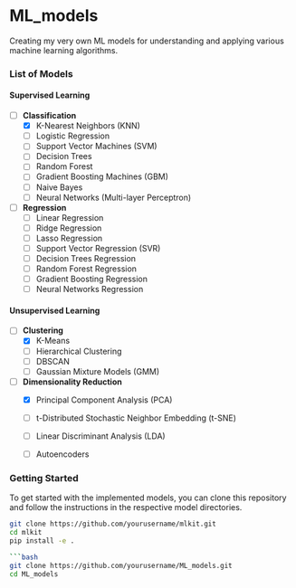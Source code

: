 # ML_models

Creating my very own ML models for understanding and applying various machine learning algorithms.

### List of Models

#### Supervised Learning

- [ ] **Classification**
  - [x] K-Nearest Neighbors (KNN)
  - [ ] Logistic Regression
  - [ ] Support Vector Machines (SVM)
  - [ ] Decision Trees
  - [ ] Random Forest
  - [ ] Gradient Boosting Machines (GBM)
  - [ ] Naive Bayes
  - [ ] Neural Networks (Multi-layer Perceptron)

- [ ] **Regression**
  - [ ] Linear Regression
  - [ ] Ridge Regression
  - [ ] Lasso Regression
  - [ ] Support Vector Regression (SVR)
  - [ ] Decision Trees Regression
  - [ ] Random Forest Regression
  - [ ] Gradient Boosting Regression
  - [ ] Neural Networks Regression

#### Unsupervised Learning

- [ ] **Clustering**
  - [x] K-Means
  - [ ] Hierarchical Clustering
  - [ ] DBSCAN
  - [ ] Gaussian Mixture Models (GMM)

- [ ] **Dimensionality Reduction**
  - [x] Principal Component Analysis (PCA)
  - [ ] t-Distributed Stochastic Neighbor Embedding (t-SNE)
  - [ ] Linear Discriminant Analysis (LDA)
  - [ ] Autoencoders


### Getting Started

To get started with the implemented models, you can clone this repository and follow the instructions in the respective model directories.

```bash
git clone https://github.com/yourusername/mlkit.git
cd mlkit
pip install -e .

```bash
git clone https://github.com/yourusername/ML_models.git
cd ML_models
